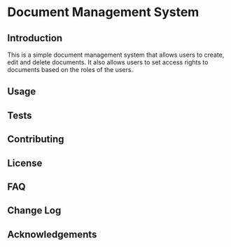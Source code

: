 # Document Management System

## Introduction

This is a simple document management system that allows users to create, edit and delete documents. It also allows users to set access rights to documents based on the roles of the users.

## Usage

## Tests

## Contributing

## License

## FAQ

## Change Log

## Acknowledgements

